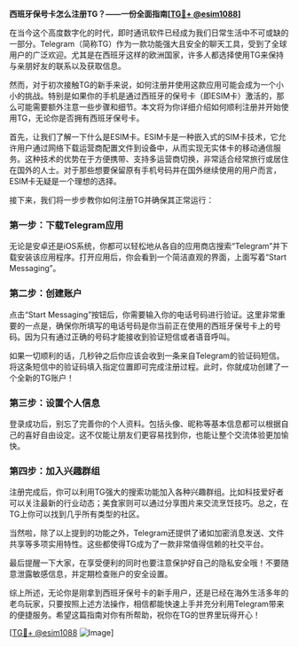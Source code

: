 **西班牙保号卡怎么注册TG？——一份全面指南[[TG💪+ @esim1088](https://t.me/s/esim1088)]**

在当今这个高度数字化的时代，即时通讯软件已经成为我们日常生活中不可或缺的一部分。Telegram（简称TG）作为一款功能强大且安全的聊天工具，受到了全球用户的广泛欢迎。尤其是在西班牙这样的欧洲国家，许多人都选择使用TG来保持与亲朋好友的联系以及获取信息。

然而，对于初次接触TG的新手来说，如何注册并使用这款应用可能会成为一个小小的挑战。特别是如果你的手机是通过西班牙的保号卡（即ESIM卡）激活的，那么可能需要额外注意一些步骤和细节。本文将为你详细介绍如何顺利注册并开始使用TG，无论你是否拥有西班牙保号卡。

首先，让我们了解一下什么是ESIM卡。ESIM卡是一种嵌入式的SIM卡技术，它允许用户通过网络下载运营商配置文件到设备中，从而实现无实体卡的移动通信服务。这种技术的优势在于方便携带、支持多运营商切换，非常适合经常旅行或居住在国外的人士。对于那些想要保留原有手机号码并在国外继续使用的用户而言，ESIM卡无疑是一个理想的选择。

接下来，我们将一步步教你如何注册TG并确保其正常运行：

### 第一步：下载Telegram应用

无论是安卓还是iOS系统，你都可以轻松地从各自的应用商店搜索“Telegram”并下载安装该应用程序。打开应用后，你会看到一个简洁直观的界面，上面写着“Start Messaging”。

### 第二步：创建账户

点击“Start Messaging”按钮后，你需要输入你的电话号码进行验证。这里非常重要的一点是，确保你所填写的电话号码是你当前正在使用的西班牙保号卡上的号码。因为只有通过正确的号码才能接收到验证短信或者语音呼叫。

如果一切顺利的话，几秒钟之后你应该会收到一条来自Telegram的验证码短信。将这条短信中的验证码填入指定位置即可完成注册过程。此时，你就成功创建了一个全新的TG账户！

### 第三步：设置个人信息

登录成功后，别忘了完善你的个人资料。包括头像、昵称等基本信息都可以根据自己的喜好自由设定。这不仅能让朋友们更容易找到你，也能让整个交流体验更加愉快。

### 第四步：加入兴趣群组

注册完成后，你可以利用TG强大的搜索功能加入各种兴趣群组。比如科技爱好者可以关注最新的行业动态；美食家则可以通过分享图片来交流烹饪技巧。总之，在TG上你可以找到几乎所有类型的社区。

当然啦，除了以上提到的功能之外，Telegram还提供了诸如加密消息发送、文件共享等多项实用特性。这些都使得TG成为了一款非常值得信赖的社交平台。

最后提醒一下大家，在享受便利的同时也要注意保护好自己的隐私安全哦！不要随意泄露敏感信息，并定期检查账户的安全设置。

综上所述，无论你是刚拿到西班牙保号卡的新手用户，还是已经在海外生活多年的老鸟玩家，只要按照上述方法操作，相信都能快速上手并充分利用Telegram带来的便捷服务。希望这篇指南对你有所帮助，祝你在TG的世界里玩得开心！

[[TG💪+ @esim1088](https://t.me/s/esim1088) ![Image](https://i.postimg.cc/4NQfJmqS/Snipaste-2025-05-13-00-14-12.png)]
